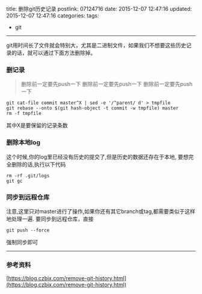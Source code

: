 title: 删除git历史记录
postlink: 07124716
date: 2015-12-07 12:47:16
updated: 2015-12-07 12:47:16
categories:
tags:
- git

---

git用时间长了文件就会特别大，尤其是二进制文件，如果我们不想要这些历史记录的话，就可以通过下面方法删除掉。
<!--more-->
### 删记录

> 删除前一定要先push一下
> 删除前一定要先push一下
> 删除前一定要先push一下

```
git cat-file commit master^X | sed -e '/^parent/ d' > tmpfile
git rebase --onto $(git hash-object -t commit -w tmpfile) master
rm -f tmpfile
```

其中X是要保留的记录条数

### 删除本地log

这个时候,你的log里已经没有历史的提交了,但是历史的数据还存在于本地,
要想完全删除的话,执行以下代码
```
rm -rf .git/logs
git gc
```
### 同步到远程仓库

注意,这里只对master进行了操作,如果你还有其它branch或tag,都需要类似于这样地处理一遍.
要同步到远程仓库，直接
```
git push --force
```
强制同步即可

---

### 参考资料
[https://blog.czbix.com/remove-git-history.html](https://blog.czbix.com/remove-git-history.html)

